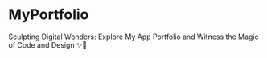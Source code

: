# MyPortfolio
Sculpting Digital Wonders: Explore My App Portfolio and Witness the Magic of Code and Design ✨📱
